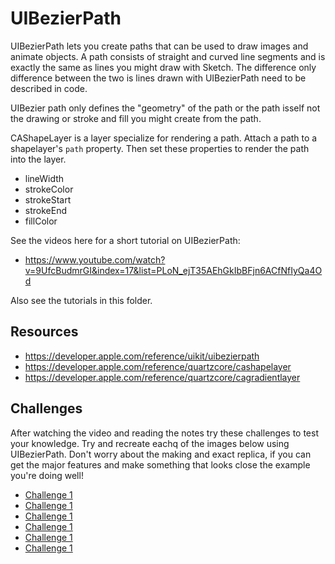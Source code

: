 # UIBezierPath

UIBezierPath lets you create paths that can be used to draw images and animate objects. A path 
consists of straight and curved line segments and is exactly the same as lines you might draw 
with Sketch. The difference only difference between the two is lines drawn with UIBezierPath 
need to be described in code. 

UIBezier path only defines the "geometry" of the path or the path isself not the drawing or 
stroke and fill you might create from the path. 

CAShapeLayer is a layer specialize for rendering a path. Attach a path to a shapelayer's `path`
property. Then set these properties to render the path into the layer. 

- lineWidth
- strokeColor
- strokeStart
- strokeEnd
- fillColor

See the videos here for a short tutorial on UIBezierPath: 

- https://www.youtube.com/watch?v=9UfcBudmrGI&index=17&list=PLoN_ejT35AEhGkIbBFjn6ACfNfIyQa4Od

Also see the tutorials in this folder. 

## Resources

- https://developer.apple.com/reference/uikit/uibezierpath
- https://developer.apple.com/reference/quartzcore/cashapelayer
- https://developer.apple.com/reference/quartzcore/cagradientlayer

## Challenges

After watching the video and reading the notes try these challenges to test your knowledge. 
Try and recreate eachq of the images below using UIBezierPath. Don't worry about the making 
and exact replica, if you can get the major features and make something that looks close the 
example you're doing well!

- [Challenge 1](./challenge-1.png)
- [Challenge 1](./challenge-2.png)
- [Challenge 1](./challenge-3.png)
- [Challenge 1](./challenge-4.png)
- [Challenge 1](./challenge-5.png)
- [Challenge 1](./challenge-6.png)
